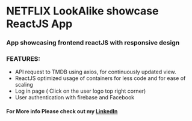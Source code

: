 # NETFLIX LookAlike showcase ReactJS App 

### App showcasing frontend reactJS with responsive design

### FEATURES:

* API request to TMDB using axios, for continuously updated view.
* ReactJS optimized usage of containers for less code and for ease of scaling
* Log in page ( Click on the user logo top right corner)
* User authentication with firebase and Facebook


#### For More info Please check out my [LinkedIn](https://www.linkedin.com/in/pedro-goncalves88)